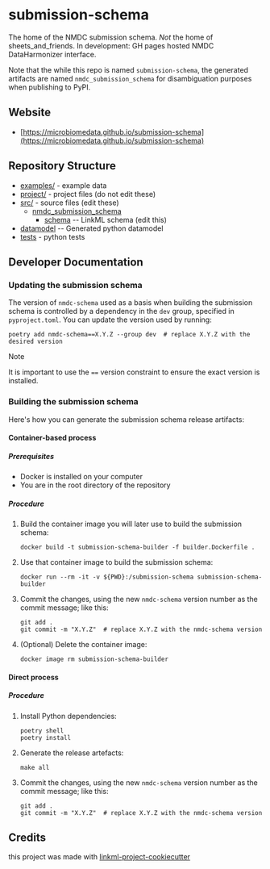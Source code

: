# submission-schema

The home of the NMDC submission schema. *Not* the home of sheets_and_friends. In development: GH pages hosted NMDC DataHarmonizer interface.

Note that the while this repo is named `submission-schema`, the generated artifacts are named `nmdc_submission_schema` for disambiguation purposes when publishing to PyPI.

## Website

* [https://microbiomedata.github.io/submission-schema](https://microbiomedata.github.io/submission-schema)

## Repository Structure

* [examples/](examples/) - example data
* [project/](project/) - project files (do not edit these)
* [src/](src/) - source files (edit these)
    * [nmdc_submission_schema](src/nmdc_submission_schema)
        * [schema](src/nmdc_submission_schema/schema) -- LinkML schema (edit this)
* [datamodel](src/nmdc_submission_schema/datamodel) -- Generated python datamodel
* [tests](tests/) - python tests

## Developer Documentation

### Updating the submission schema

The version of `nmdc-schema` used as a basis when building the submission schema is controlled by a dependency in the `dev` group, specified in `pyproject.toml`. You can update the version used by running:

```shell
poetry add nmdc-schema==X.Y.Z --group dev  # replace X.Y.Z with the desired version
```

> [!NOTE]  
> It is important to use the `==` version constraint to ensure the exact version is installed. 

### Building the submission schema

Here's how you can generate the submission schema release artifacts:

#### Container-based process

##### Prerequisites

- Docker is installed on your computer
- You are in the root directory of the repository

##### Procedure

1. Build the container image you will later use to build the submission schema:
   ```shell
   docker build -t submission-schema-builder -f builder.Dockerfile .
   ```
2. Use that container image to build the submission schema:
   ```shell
   docker run --rm -it -v ${PWD}:/submission-schema submission-schema-builder
   ```
3. Commit the changes, using the new `nmdc-schema` version number as the commit message; like this:
   ```shell
   git add .
   git commit -m "X.Y.Z"  # replace X.Y.Z with the nmdc-schema version
   ```
4. (Optional) Delete the container image:
   ```shell
   docker image rm submission-schema-builder
   ```

#### Direct process

##### Procedure

1. Install Python dependencies:
   ```shell
   poetry shell
   poetry install
   ```
2. Generate the release artefacts:
   ```shell
   make all
   ```
3. Commit the changes, using the new `nmdc-schema` version number as the commit message; like this:
   ```shell
   git add .
   git commit -m "X.Y.Z"  # replace X.Y.Z with the nmdc-schema version
   ```

## Credits

this project was made with [linkml-project-cookiecutter](https://github.com/linkml/linkml-project-cookiecutter)
